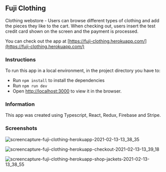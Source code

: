 ## Fuji Clothing

Clothing webstore - Users can browse different types of clothing and add the pieces they like to the cart. When checking out, users insert the test credit card shown on the screen and the payment is processed.

You can check out the app at [https://fuji-clothing.herokuapp.com/](https://fuji-clothing.herokuapp.com/)

### Instructions

To run this app in a local environment, in the project directory you have to:

- Run `npm install` to install the dependencies
- Run `npm run dev`
- Open [http://localhost:3000](http://localhost:3000) to view it in the browser.

### Information

This app was created using Typescript, React, Redux, Firebase and Stripe.

### Screenshots

![screencapture-fuji-clothing-herokuapp-2021-02-13-13_38_35](https://user-images.githubusercontent.com/58770446/107850945-9266c580-6e06-11eb-83e2-7396e267ce73.png)

![screencapture-fuji-clothing-herokuapp-checkout-2021-02-13-13_39_18](https://user-images.githubusercontent.com/58770446/107850949-9abf0080-6e06-11eb-87ff-ee0236aff775.png)

![screencapture-fuji-clothing-herokuapp-shop-jackets-2021-02-13-13_38_55](https://user-images.githubusercontent.com/58770446/107850955-a4486880-6e06-11eb-9e9a-76a413697d66.png)